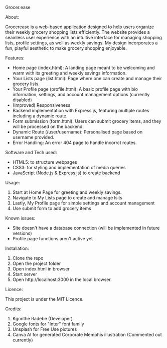 Grocer.ease

About:

Grocerease is a web-based application designed to help users organize their weekly grocery shopping lists efficiently. 
The website provides a seamless user experience with an intuitive interface for managing shopping lists, profile settings, as well as weekly savings. 
My design incorporates a fun, playful aesthetic to make grocery shopping enjoyable.

Features:

- Home page (index.html): A landing page meant to be welcoming and warm with its greeting and weekly savings information.
- Your Lists page (list.html): Page where one can create and manage their grocery lists.
- Your Profile page (profile.html): A basic profile page with bio information, settings, and account management options (currently disabled)
- (Improved) Responsiveness
- Backend implementation with Express.js, featuring multiple routes including a dynamic route.
- Form submission (form.html): Users can submit grocery items, and they will be processed on the backend.
- Dynamic Route (/user/username): Personalised page based on username provided.
- Error Handling: An error 404 page to handle incorrct routes.

Software and Tech used:

- HTML5: to structure webpages
- CSS3: for styling and implementation of media queries
- JavaScript (Node.js & Express.js) to create backend 

Usage:

1. Start at Home Page for greeting and weekly savings.
2. Navigate to My Lists page to create and manage lsits
3. Lastly, My Profile page for simple settings and account management
4. Use submit form to add grocery items

Known issues:

- Site doesn't have a database connection (will be implemented in future versions)
- Profile page functions aren't active yet

Installation:

1. Clone the repo 
2. Open the project folder
3. Open index.html in browser
4. Start server
5. Open http://localhost:3000 in the local browser.

Licence:

This project is under the MIT Licence.

Credits:

1. Kgonthe Radebe (Developer)
2. Google fonts for "Inter" font family
3. Unsplash for Free Use pictures
4. Canva AI for generated Corporate Memphis illustration (Commented out currently)
